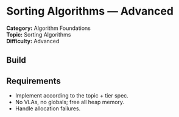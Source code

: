 ﻿# Sorting Algorithms — Advanced

**Category:** Algorithm Foundations  
**Topic:** Sorting Algorithms  
**Difficulty:** Advanced

## Build

## Requirements
- Implement according to the topic + tier spec.
- No VLAs, no globals; free all heap memory.
- Handle allocation failures.

